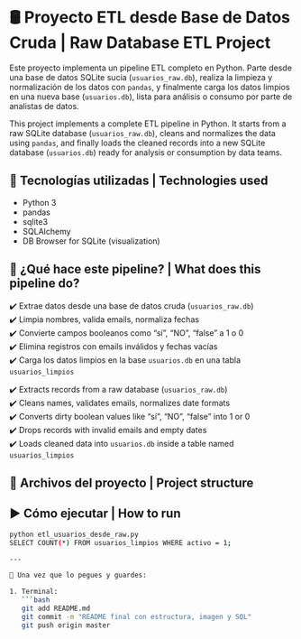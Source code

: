 # 🛢️ Proyecto ETL desde Base de Datos Cruda | Raw Database ETL Project
Este proyecto implementa un pipeline ETL completo en Python. Parte desde una base de datos SQLite sucia (`usuarios_raw.db`), realiza la limpieza y normalización de los datos con `pandas`, y finalmente carga los datos limpios en una nueva base (`usuarios.db`), lista para análisis o consumo por parte de analistas de datos.

This project implements a complete ETL pipeline in Python. It starts from a raw SQLite database (`usuarios_raw.db`), cleans and normalizes the data using `pandas`, and finally loads the cleaned records into a new SQLite database (`usuarios.db`) ready for analysis or consumption by data teams.

## 🔧 Tecnologías utilizadas | Technologies used
- Python 3  
- pandas  
- sqlite3  
- SQLAlchemy  
- DB Browser for SQLite (visualization)

## 🧪 ¿Qué hace este pipeline? | What does this pipeline do?
✔️ Extrae datos desde una base de datos cruda (`usuarios_raw.db`)  
✔️ Limpia nombres, valida emails, normaliza fechas  
✔️ Convierte campos booleanos como “sí”, “NO”, “false” a 1 o 0  
✔️ Elimina registros con emails inválidos y fechas vacías  
✔️ Carga los datos limpios en la base `usuarios.db` en una tabla `usuarios_limpios`

✔️ Extracts records from a raw database (`usuarios_raw.db`)  
✔️ Cleans names, validates emails, normalizes date formats  
✔️ Converts dirty boolean values like “sí”, “NO”, “false” into 1 or 0  
✔️ Drops records with invalid emails and empty dates  
✔️ Loads cleaned data into `usuarios.db` inside a table named `usuarios_limpios`

## 📂 Archivos del proyecto | Project structure

## ▶️ Cómo ejecutar | How to run
```bash
python etl_usuarios_desde_raw.py
SELECT COUNT(*) FROM usuarios_limpios WHERE activo = 1;

---

📌 Una vez que lo pegues y guardes:

1. Terminal:
   ```bash
   git add README.md
   git commit -m "README final con estructura, imagen y SQL"
   git push origin master
